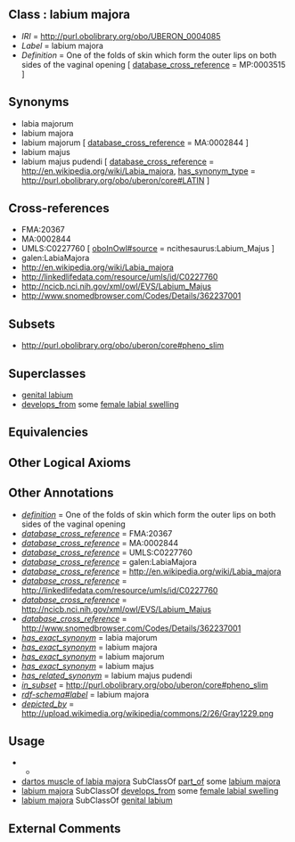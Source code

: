 
## Class : labium majora

 * *IRI* = http://purl.obolibrary.org/obo/UBERON_0004085
 * *Label* = labium majora
 * *Definition* = One of the folds of skin which form the outer lips on both sides of the vaginal opening [ [database_cross_reference](../../ef/oboInOwl#hasDbXref.md) = MP:0003515 ]

## Synonyms

 * labia majorum
 * labium majora
 * labium majorum [ [database_cross_reference](../../ef/oboInOwl#hasDbXref.md) = MA:0002844 ]
 * labium majus
 * labium majus pudendi [ [database_cross_reference](../../ef/oboInOwl#hasDbXref.md) = http://en.wikipedia.org/wiki/Labia_majora, [has_synonym_type](../../pe/oboInOwl#hasSynonymType.md) = http://purl.obolibrary.org/obo/uberon/core#LATIN ]

## Cross-references

 * FMA:20367
 * MA:0002844
 * UMLS:C0227760 [ [oboInOwl#source](../../ce/oboInOwl#source.md) = ncithesaurus:Labium_Majus ]
 * galen:LabiaMajora
 * http://en.wikipedia.org/wiki/Labia_majora
 * http://linkedlifedata.com/resource/umls/id/C0227760
 * http://ncicb.nci.nih.gov/xml/owl/EVS/Labium_Majus
 * http://www.snomedbrowser.com/Codes/Details/362237001

## Subsets

 * http://purl.obolibrary.org/obo/uberon/core#pheno_slim

## Superclasses

 * [genital labium](../../UBERON/84/UBERON_0004084.md)
 * [develops_from](../../RO/02/RO_0002202.md) some [female labial swelling](../../UBERON/55/UBERON_0011755.md)

## Equivalencies


## Other Logical Axioms


## Other Annotations

 * *[definition](../../IAO/15/IAO_0000115.md)* = One of the folds of skin which form the outer lips on both sides of the vaginal opening
 * *[database_cross_reference](../../ef/oboInOwl#hasDbXref.md)* = FMA:20367
 * *[database_cross_reference](../../ef/oboInOwl#hasDbXref.md)* = MA:0002844
 * *[database_cross_reference](../../ef/oboInOwl#hasDbXref.md)* = UMLS:C0227760
 * *[database_cross_reference](../../ef/oboInOwl#hasDbXref.md)* = galen:LabiaMajora
 * *[database_cross_reference](../../ef/oboInOwl#hasDbXref.md)* = http://en.wikipedia.org/wiki/Labia_majora
 * *[database_cross_reference](../../ef/oboInOwl#hasDbXref.md)* = http://linkedlifedata.com/resource/umls/id/C0227760
 * *[database_cross_reference](../../ef/oboInOwl#hasDbXref.md)* = http://ncicb.nci.nih.gov/xml/owl/EVS/Labium_Majus
 * *[database_cross_reference](../../ef/oboInOwl#hasDbXref.md)* = http://www.snomedbrowser.com/Codes/Details/362237001
 * *[has_exact_synonym](../../ym/oboInOwl#hasExactSynonym.md)* = labia majorum
 * *[has_exact_synonym](../../ym/oboInOwl#hasExactSynonym.md)* = labium majora
 * *[has_exact_synonym](../../ym/oboInOwl#hasExactSynonym.md)* = labium majorum
 * *[has_exact_synonym](../../ym/oboInOwl#hasExactSynonym.md)* = labium majus
 * *[has_related_synonym](../../ym/oboInOwl#hasRelatedSynonym.md)* = labium majus pudendi
 * *[in_subset](../../et/oboInOwl#inSubset.md)* = http://purl.obolibrary.org/obo/uberon/core#pheno_slim
 * *[rdf-schema#label](../../el/rdf-schema#label.md)* = labium majora
 * *[depicted_by](../../depicted/by/depicted_by.md)* = http://upload.wikimedia.org/wikipedia/commons/2/26/Gray1229.png

## Usage

 * -
 * [dartos muscle of labia majora](../../UBERON/20/UBERON_0013720.md) SubClassOf [part_of](../../BFO/50/BFO_0000050.md) some [labium majora](../../UBERON/85/UBERON_0004085.md)
 * [labium majora](../../UBERON/85/UBERON_0004085.md) SubClassOf [develops_from](../../RO/02/RO_0002202.md) some [female labial swelling](../../UBERON/55/UBERON_0011755.md)
 * [labium majora](../../UBERON/85/UBERON_0004085.md) SubClassOf [genital labium](../../UBERON/84/UBERON_0004084.md)

## External Comments

